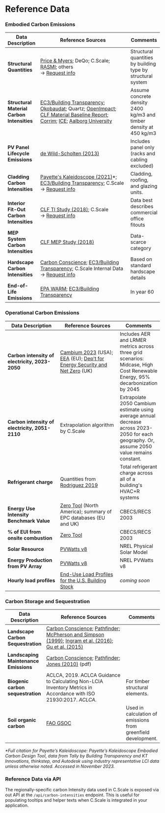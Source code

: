 # Reference Data

### Embodied Carbon Emissions

<table><thead><tr><th>Data Description</th><th width="278.3333333333333">Reference Sources</th><th>Comments</th></tr></thead><tbody><tr><td><strong>Structural Quantities</strong></td><td><a href="https://www.pricemyers.com/climate-action">Price &#x26; Myers</a>; DeQo; C.Scale; <a href="https://www.nature.com/articles/s41597-024-03190-7">RASMI</a>; others<br>→ <a href="mailto:epic@ehdd.com?Subject=Data">Request info</a></td><td>Structural quantities by building type by structural system</td></tr><tr><td><strong>Structural Material Carbon Intensities</strong></td><td><a href="https://www.buildingtransparency.org/ec3-resources/ec3-docs/">EC3/Building Transparency</a>; <a href="https://www.oekobaudat.de/en.html">Okobaudat</a>; Quartz; <a href="https://www.buildingtransparency.org/programs/openimpact/">OpenImpact</a>; <a href="https://carbonleadershipforum.org/2021-material-baseline-report/">CLF Material Baseline Report</a>; <a href="https://corrim.org/lcas-on-wood-products-library/">Corrim</a>; <a href="https://circularecology.com/embodied-carbon-footprint-database.html">ICE</a>; <a href="https://vbn.aau.dk/da/publications/udvikling-af-dansk-generisk-lca-data">Aalborg University</a></td><td>Assume concrete density 2400 kg/m3 and timber density at 450 kg/m3</td></tr><tr><td><strong>PV Panel Lifecycle Emissions</strong></td><td><a href="https://doi.org/10.1016/j.solmat.2013.08.037">de Wild-Scholten (2013)</a></td><td>Includes panel only<br>(racks and cabling excluded)</td></tr><tr><td><strong>Cladding Carbon Intensities</strong></td><td><a href="https://www.payette.com/kaleidoscope/">Payette's Kaleidoscope (2021)</a>*;  <a href="https://www.buildingtransparency.org/ec3-resources/ec3-docs/">EC3/Building Transparency</a>; C.Scale<br>→ <a href="mailto:epic@ehdd.com?Subject=Data">Request info</a></td><td>Cladding, roofing, and glazing units.</td></tr><tr><td><strong>Interior Fit-Out Carbon Intensities</strong></td><td><a href="https://carbonleadershipforum.org/office-buildings-lca/">CLF TI Study (2018)</a>; C.Scale<br>→ <a href="mailto:epic@ehdd.com?Subject=Data">Request info</a></td><td>Data best describes commercial office fitouts</td></tr><tr><td><strong>MEP System</strong><br><strong>Carbon Intensities</strong></td><td><a href="https://carbonleadershipforum.org/office-buildings-lca/">CLF MEP Study (2018)</a></td><td>Data-scarce category</td></tr><tr><td><strong>Hardscape</strong><br><strong>Carbon Intensities</strong></td><td><a href="https://carbon-conscience.web.app/">Carbon Conscience</a>; <a href="https://www.buildingtransparency.org/ec3-resources/ec3-docs/">EC3/Building Transparency</a>; C.Scale Internal Data<br>→ <a href="mailto:epic@ehdd.com?Subject=Data">Request info</a></td><td>Based on standard hardscape details</td></tr><tr><td><strong>End-of-Life Emissions</strong></td><td><a href="https://www.epa.gov/warm">EPA WARM</a>; <a href="https://www.buildingtransparency.org/ec3-resources/ec3-docs/">EC3/Building Transparency</a></td><td>In year 60</td></tr></tbody></table>

### Operational Carbon Emissions

<table><thead><tr><th width="234.33333333333331">Data Description</th><th width="278">Reference Sources</th><th>Comments</th></tr></thead><tbody><tr><td><strong>Carbon intensity of electricity, 2023-2050</strong></td><td><a href="https://www.nrel.gov/analysis/cambium.html">Cambium 2023</a> (USA); <a href="https://www.eea.europa.eu/en/analysis/indicators/greenhouse-gas-emission-intensity-of-1">EEA</a> (EU); <a href="https://www.gov.uk/government/publications/greenhouse-gas-reporting-conversion-factors-2023">Dep't for Energy Security and Net Zero</a> (UK)</td><td>Includes AER and LRMER metrics across three grid scenarios: Midcase, High Cost Renewable Energy, 95% decarbonization by 2045</td></tr><tr><td><strong>Carbon intensity of electricity, 2051-2110</strong></td><td>Extrapolation algorithm by C.Scale</td><td>Extrapolate 2050 Cambium estimate using average annual decrease across 2023-2050 for each geography. Or, assume 2050 value remains constant. </td></tr><tr><td><strong>Refrigerant charge</strong></td><td>Quantities from <a href="https://digital.lib.washington.edu/researchworks/handle/1773/44736">Rodriguez 2019</a></td><td>Total refrigerant charge across all of a building's HVAC+R systems</td></tr><tr><td><strong>Energy Use Intensity Benchmark Value</strong></td><td><a href="https://zerotool.org/zerotool/">Zero Tool</a> (North America); summary of EPC databases (EU and UK)</td><td>CBECS/RECS 2003</td></tr><tr><td><strong>% of EUI from onsite combustion</strong></td><td><a href="https://zerotool.org/zerotool/">Zero Tool</a> </td><td>CBECS/RECS 2003</td></tr><tr><td><strong>Solar Resource</strong></td><td><a href="https://pvwatts.nrel.gov/version_8.php">PVWatts v8</a></td><td>NREL Physical Solar Model</td></tr><tr><td><strong>Energy Production from PV Array</strong></td><td><a href="https://pvwatts.nrel.gov/version_8.php">PVWatts v8</a></td><td>NREL PVWatts v8</td></tr><tr><td><strong>Hourly load profiles</strong></td><td><a href="https://doi.org/10.25984/1876417">End-Use Load Profiles for the U.S. Building Stock</a></td><td><em>coming soon</em></td></tr></tbody></table>

### Carbon Storage and Sequestration

<table><thead><tr><th>Data Description</th><th width="272.3333333333333">Reference Sources</th><th>Comments</th></tr></thead><tbody><tr><td><strong>Landscape Carbon Sequestration</strong></td><td><a href="https://carbon-conscience.web.app/">Carbon Conscience</a>; <a href="http://climatepositivedesign.com/">Pathfinder</a>; <a href="https://www.fs.usda.gov/research/treesearch/6779">McPherson and Simpson (1999)</a>; <a href="https://doi.org/10.21273/HORTSCI.51.8.989">Ingram et al. (2016)</a>; <a href="https://www.sciencedirect.com/science/article/pii/S0301479715000092">Gu et al. (2015)</a></td><td></td></tr><tr><td><strong>Landscaping Maintenance Emissions</strong></td><td><a href="https://carbon-conscience.web.app/">Carbon Conscience</a>; <a href="http://climatepositivedesign.com/">Pathfinder</a>; <a href="https://buildgreen.ifas.ufl.edu/ppt/Handout_Landscaping_Carbon_Footprint.pdf">Jones (2010)</a> (pdf)</td><td></td></tr><tr><td><strong>Biogenic carbon sequestration</strong></td><td>ACLCA, 2019. ACLCA Guidance to Calculating Non-LCIA Inventory Metrics in Accordance with ISO 21930:2017. <em>ACLCA.</em></td><td>For timber structural elements.</td></tr><tr><td><strong>Soil organic carbon</strong></td><td><a href="https://www.fao.org/soils-portal/data-hub/soil-maps-and-databases/global-soil-organic-carbon-map-gsocmap/en/">FAO GSOC</a></td><td>Used in calculation of emissions from greenfield development.</td></tr></tbody></table>

_\*Full citation for Payette’s Kaleidoscope: Payette’s Kaleidoscope Embodied Carbon Design Tool, data from Tally by Building Transparency and KT Innovations, thinkstep, and Autodesk using industry representative LCI data unless otherwise noted. Accessed in November 2023._&#x20;

### Reference Data via API

The regionally-specific carbon Intensity data used in C.Scale is exposed via out API at the `/api/carbon-intensities` endpoint. This is useful for populating tooltips and helper texts when C.Scale is integrated in your application.&#x20;

